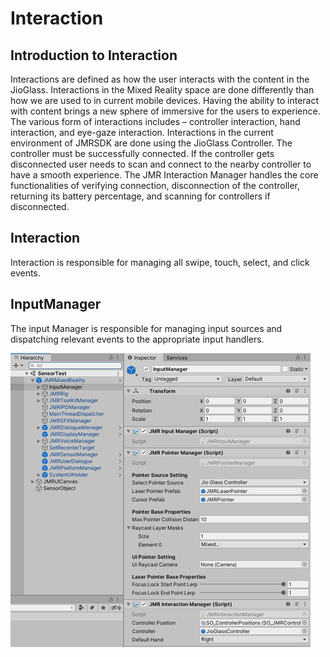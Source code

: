 # Interaction

## Introduction to Interaction

Interactions are defined as how the user interacts with the content in the JioGlass. Interactions in the Mixed Reality space are done differently than how we are used to in current mobile devices. Having the ability to interact with content brings a new sphere of immersive for the users to experience. The various form of interactions includes – controller interaction, hand interaction, and eye-gaze interaction. Interactions in the current environment of JMRSDK are done using the JioGlass Controller. The controller must be successfully connected. If the controller gets disconnected user needs to scan and connect to the nearby controller to have a smooth experience. The JMR Interaction Manager handles the core functionalities of verifying connection, disconnection of the controller, returning its battery percentage, and scanning for controllers if disconnected.

## Interaction

Interaction is responsible for managing all swipe, touch, select, and click events.

## InputManager

The input Manager is responsible for managing input sources and dispatching relevant events to the appropriate input handlers.

![](<../../.gitbook/assets/image (79).png>)

